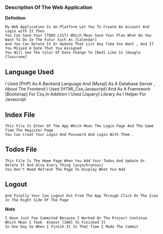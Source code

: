 ### Description Of The Web Application

**Definition**

```
My Web Application Is An Platform Let You To Create An Account And Login with It Then
You Can Save Your [TODO LIST] Which Mean Save Your Plan What Do You Want To Do In The Futur Such As [Calendar]
And You Can Delete It Or Update That List Any Time You Want , And If You Missed A Date That You Assigned
You Will See The Color Of Date Change To [Red] Like In [Google Classroom]

```

## Language Used

I Used [PHP] As A Backend Language And [Mysql] As A Database Server , About The Frontend I Used [HTML,Css,Javascript]
And As A Framework [Bootstrap] For Css,In Addition I Used [Jquery] Library As I Helper For Javascript

## Index File

```
This File Is Enter Of The App Which Mean The Login Page And The Same Time The Register Page
You Can Creat Your Login And Password And Login With Them .

```

## Todos File

```
This File Is The Home Page When You Add Your Todos And Update Or Delete It And Also Every Thing [asynchronous]
You Don't Need Refresh The Page To Display What You Add

```

## Logout

```
And Finally Your Can Logout Out From The App Through Click On The Icon In The Right Side Of The Page

```

**Note**

```
I Have Just Few Commited Because I Worked On The Project Continue Which Mean I Took  Almost [10H] To Finished It
In One Day So When I Finish It In That Time I Made The Commit

```
